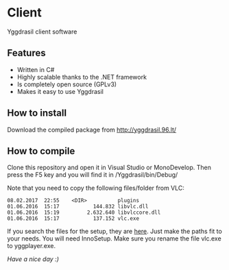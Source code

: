 # Client

Yggdrasil client software

## Features

* Written in C#
* Highly scalable thanks to the .NET framework
* Is completely open source (GPLv3)
* Makes it easy to use Yggdrasil

## How to install

Download the compiled package from http://yggdrasil.96.lt/

## How to compile

Clone this repository and open it in Visual Studio or MonoDevelop. Then press the F5 key and you will find it in <Repo>/Yggdrasil/bin/Debug/

Note that you need to copy the following files/folder from VLC:

```
08.02.2017  22:55    <DIR>          plugins
01.06.2016  15:17           144.832 libvlc.dll
01.06.2016  15:19         2.632.640 libvlccore.dll
01.06.2016  15:17           137.152 vlc.exe
```

If you search the files for the setup, they are [here](https://julain.wolkesicher.de/index.php/s/n4Xg9yMKUx9rvuw/download). Just make the paths fit to your needs. You will need InnoSetup. Make sure you rename the file vlc.exe to yggplayer.exe.

*Have a nice day :)*
